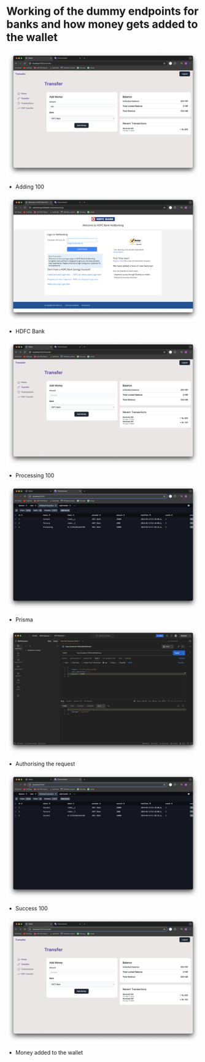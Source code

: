 # Working of the dummy endpoints for banks and how money gets added to the wallet

![Adding 100](./bank-webhook-images/5.png)
- Adding 100

![HDFC Bank](./bank-webhook-images/6.png)
- HDFC Bank

![Proccessing 100](./bank-webhook-images/7.png)
- Processing 100

![Prisma](./bank-webhook-images/8.png)
- Prisma

![Authorising the request](./bank-webhook-images/10.png)
- Authorising the request

![Success 100](./bank-webhook-images/11.png)
- Success 100

![Money added to the wallet](./bank-webhook-images/12.png)
- Money added to the wallet

